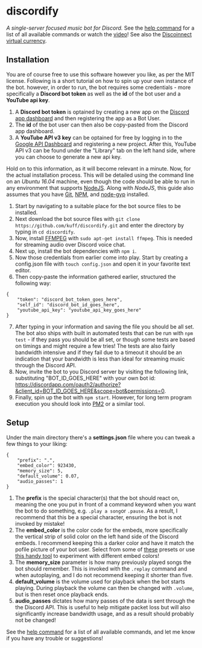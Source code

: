 # discordify
*A single-server focused music bot for Discord.* See the [help command](https://github.com/kuff/discordify/blob/master/FEATURES.jpg) for a list of all available commands or watch the [video](https://www.youtube.com/watch?v=qAYvJtIg1qc)! See also the [Discoinnect virtual currency](https://github.com/kuff/discoinnect).

## Installation
You are of course free to use this software however you like, as per the MIT license. Following is a short tutorial on how to spin up your own instance of the bot.
however, in order to run, the bot requires some credentials - more specifically a **Discord bot token** as well as the **id** of the bot user and a **YouTube api key**.

1.  A **Discord bot token** is optained by creating a new app on the [Discord app dashboard](https://discordapp.com/developers/applications) and then registering the app as a Bot User.
2.  The **id** of the bot user can then also be copy-pasted from the Discord app dashboard.
3.  A **YouTube API v3 key** can be optained for free by logging in to the [Google API Dashboard](https://console.cloud.google.com/apis) and registering a new project. After this, YouTube API v3 can be found under the "Library" tab on the left hand side, where you can choose to generate a new api key.

Hold on to this information, as it will become relevant in a minute. Now, for the actual installation process. This will be detailed using the command line on an *Ubuntu 16.04* machine, even though the code should be able to run in any environment that supports [NodeJS](https://nodejs.org/en/). Along with *NodeJS*, this guide also assumes that you have [Git](https://git-scm.com/), [NPM](https://www.npmjs.com/), and [node-gyp](https://github.com/nodejs/node-gyp) installed.

1.  Start by navigating to a suitable place for the bot source files to be installed.
2.  Next download the bot source files with `git clone https://github.com/kuff/discordify.git` and enter the directory by typing in `cd discordify`.
3.  Now, install [FFMPEG](https://www.ffmpeg.org/) with `sudo apt-get install ffmpeg`. This is needed for streaming audio over Discord voice chat.
4.  Next up, install the bot dependencies with `npm i`.
5.  Now those credentials from earlier come into play. Start by creating a config.json file with `touch config.json` and open it in your favorite text editor.
6.  Then copy-paste the information gathered earlier, structured the following way:

```
{
    "token": "discord_bot_token_goes_here",
    "self_id": "discord_bot_id_goes_here",
    "youtube_api_key": "youtube_api_key_goes_here"
}
```
7.  After typing in your information and saving the file you should be all set. The bot also ships with built in automated tests that can be run with `npm test` - if they pass you should be all set, or though some tests are based on timings and might require a few tries! The tests are also fairly bandwidth intensive and if they fail due to a timeout it should be an indication that your bandwidth is less than ideal for streaming music through the Discord API.
8.  Now, invite the bot to you Discord server by visiting the following link, substituting "BOT_ID_GOES_HERE" with your own bot id: https://discordapp.com/oauth2/authorize?&client_id=BOT_ID_GOES_HERE&scope=bot&permissions=0.
9.  Finally, spin up the bot with `npm start`. However, for long term program execution you should look into [PM2](http://pm2.keymetrics.io/) or a similar tool.

## Setup

Under the main directory there's a **settings.json** file where you can tweak a few things to your liking:
```
{
    "prefix": ".",
    "embed_color": 923430,
    "memory_size": 5,
    "default_volume": 0.07,
    "audio_passes": 1
}
````
1.  The **prefix** is the special character(s) that the bot should react on, meaning the one you put in front of a command keyword when you want the bot to do something, e.g. `.play a song`or `.pause`. As a result, I recommend that this be a special character, ensuring the bot is not invoked by mistake!
2.  The **embed_color** is the color code for the embeds, more specifically the vertical strip of solid color on the left hand side of the Discord embeds. I recommend keeping this a darker color and have it match the pofile picture of your bot user. Select from some of [these](https://gist.github.com/thomasbnt/b6f455e2c7d743b796917fa3c205f812) presets or use [this handy tool](https://leovoel.github.io/embed-visualizer/) to experiment with different embed colors!
3.  The **memory_size** parameter is how many previously played songs the bot should remember. This is invoked with the `.replay` command and when autoplaying, and I do not recommend keeping it shorter than five.
4.  **default_volume** is the volume used for playback when the bot starts playing. During playback the volume can then be changed with `.volume`, but is then reset once playback ends.
5.  **audio_passes** dictates how many passes of the data is sent through the the Discord API. This is useful to help mitigate packet loss but will also significantly increase bandwidth usage, and as a result should probably not be changed!

See the [help command](https://github.com/kuff/discordify/blob/master/FEATURES.jpg) for a list of all available commands, and let me know if you have any trouble or suggestions!
